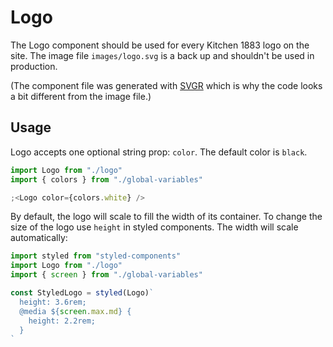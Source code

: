 # Logo

The Logo component should be used for every Kitchen 1883 logo on the site. The image file `images/logo.svg` is a back up and shouldn't be used in production.

(The component file was generated with [SVGR](https://www.smooth-code.com/open-source/svgr/playground/) which is why the code looks a bit different from the image file.)

## Usage

Logo accepts one optional string prop: `color`. The default color is `black`.

```jsx
import Logo from "./logo"
import { colors } from "./global-variables"

;<Logo color={colors.white} />
```

By default, the logo will scale to fill the width of its container. To change the size of the logo use `height` in styled components. The width will scale automatically:

```jsx
import styled from "styled-components"
import Logo from "./logo"
import { screen } from "./global-variables"

const StyledLogo = styled(Logo)`
  height: 3.6rem;
  @media ${screen.max.md} {
    height: 2.2rem;
  }
`
```
